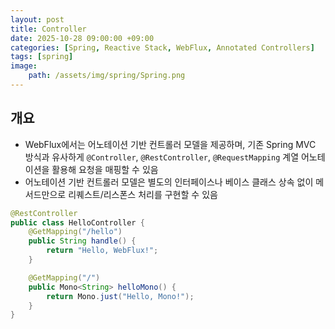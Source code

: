 ```yaml
---
layout: post
title: Controller
date: 2025-10-28 09:00:00 +09:00
categories: [Spring, Reactive Stack, WebFlux, Annotated Controllers]
tags: [spring]
image:
    path: /assets/img/spring/Spring.png
---
```


## 개요
- WebFlux에서는 어노테이션 기반 컨트롤러 모델을 제공하며, 기존 Spring MVC 방식과 유사하게 `@Controller`, `@RestController`, `@RequestMapping` 계열 어노테이션을 활용해 요청을 매핑할 수 있음
- 어노테이션 기반 컨트롤러 모델은 별도의 인터페이스나 베이스 클래스 상속 없이 메서드만으로 리퀘스트/리스폰스 처리를 구현할 수 있음

```java
@RestController
public class HelloController {
    @GetMapping("/hello")
    public String handle() {
        return "Hello, WebFlux!";
    }

    @GetMapping("/")
    public Mono<String> helloMono() {
        return Mono.just("Hello, Mono!");
    }
}

```